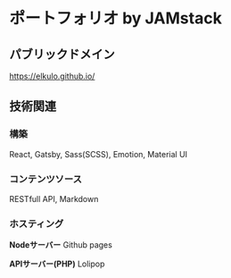 # ポートフォリオ by JAMstack

## パブリックドメイン

https://elkulo.github.io/

## 技術関連

### 構築
React, Gatsby, Sass(SCSS), Emotion, Material UI

### コンテンツソース
RESTfull API, Markdown

### ホスティング
**Nodeサーバー**
Github pages

**APIサーバー(PHP)**
Lolipop